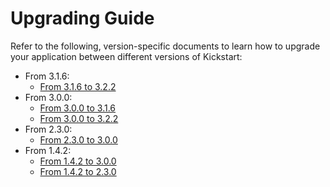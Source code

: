 # Upgrading Guide

Refer to the following, version-specific documents to learn how to upgrade your application between different versions 
of Kickstart:

* From 3.1.6:
  * [From 3.1.6 to 3.2.2](docs/upgrading/3.1.6_to_3.2.2.md)
* From 3.0.0:
  * [From 3.0.0 to 3.1.6](docs/upgrading/3.0.0_to_3.1.6.md)
  * [From 3.0.0 to 3.2.2](docs/upgrading/3.0.0_to_3.2.2.md)
* From 2.3.0:
  * [From 2.3.0 to 3.0.0](docs/upgrading/2.3.0_to_3.0.0.md)
* From 1.4.2:
  * [From 1.4.2 to 3.0.0](docs/upgrading/1.4.2_to_3.0.0.md)
  * [From 1.4.2 to 2.3.0](docs/upgrading/1.4.2_to_2.3.0.md)
